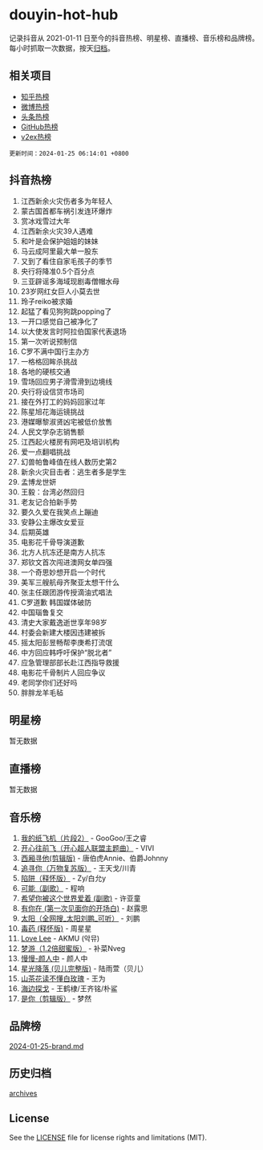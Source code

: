 # douyin-hot-hub

记录抖音从 2021-01-11 日至今的抖音热榜、明星榜、直播榜、音乐榜和品牌榜。每小时抓取一次数据，按天[归档](archives)。

## 相关项目

- [知乎热榜](https://github.com/lonnyzhang423/zhihu-hot-hub)
- [微博热榜](https://github.com/lonnyzhang423/weibo-hot-hub)
- [头条热榜](https://github.com/lonnyzhang423/toutiao-hot-hub)
- [GitHub热榜](https://github.com/lonnyzhang423/github-hot-hub)
- [v2ex热榜](https://github.com/lonnyzhang423/v2ex-hot-hub)


`更新时间：2024-01-25 06:14:01 +0800`

## 抖音热榜

1. 江西新余火灾伤者多为年轻人
1. 蒙古国首都车祸引发连环爆炸
1. 赏冰戏雪过大年
1. 江西新余火灾39人遇难
1. 和叶是会保护姐姐的妹妹
1. 马云成阿里最大单一股东
1. 又到了看住自家毛孩子的季节
1. 央行将降准0.5个百分点
1. 三亚辟谣多海域现剧毒僧帽水母
1. 23岁网红女巨人小莫去世
1. 玲子reiko被求婚
1. 起猛了看见狗狗跳popping了
1. 一开口感觉自己被净化了
1. 以大使发言时阿拉伯国家代表退场
1. 第一次听说预制信
1. C罗不满中国行主办方
1. 一格格回眸杀挑战
1. 各地的硬核交通
1. 雪场回应男子滑雪滑到边境线
1. 央行将设信贷市场司
1. 接在外打工的妈妈回家过年
1. 陈星旭花海运镜挑战
1. 港媒曝黎淑贤凶宅被低价放售
1. 人民文学杂志销售额
1. 江西起火楼房有网吧及培训机构
1. 爱一点翻唱挑战
1. 幻兽帕鲁峰值在线人数历史第2
1. 新余火灾目击者：逃生者多是学生
1. 孟博龙世妍
1. 王毅：台湾必然回归
1. 老友记合拍新手势
1. 要久久爱在我笑点上蹦迪
1. 安静公主爆改女爱豆
1. 后期英雄
1. 电影花千骨导演道歉
1. 北方人抗冻还是南方人抗冻
1. 郑钦文首次闯进澳网女单四强
1. 一个奇思妙想开启一个时代
1. 美军三艘航母齐聚亚太想干什么
1. 张主任跟团游传授滴油式唱法
1. C罗道歉 韩国媒体破防
1. 中国瑙鲁复交
1. 清史大家戴逸逝世享年98岁
1. 村委会新建大楼因违建被拆
1. 摇太阳彭昱畅帮李庚希打流氓
1. 中方回应韩呼吁保护“脱北者”
1. 应急管理部部长赴江西指导救援
1. 电影花千骨制片人回应争议
1. 老同学你们还好吗
1. 胖胖龙羊毛毡

## 明星榜

暂无数据

## 直播榜

暂无数据

## 音乐榜

1. [我的纸飞机（片段2）](https://sf3-cdn-tos.douyinstatic.com/obj/tos-cn-ve-2774/oM2ZrKcg2CD5AeRB2gkeXOFB1IxAGJdZPazYHf) - GooGoo/王之睿
1. [开心往前飞（开心超人联盟主题曲）](https://sf3-cdn-tos.douyinstatic.com/obj/tos-cn-ve-2774/9d8fb7c82cf1421fb93a9fe925275e0a) - VIVI
1. [西厢寻他(剪辑版)](https://sf86-cdn-tos.douyinstatic.com/obj/tos-cn-ve-2774/oUsAVfAQKlRNxEv5qxvIB8o5qmIWUcXbzJKJhw) - 唐伯虎Annie、伯爵Johnny
1. [追寻你（万物复苏版）](https://sf86-cdn-tos.douyinstatic.com/obj/tos-cn-ve-2774/oYeAZJsbjIDit9APmBg8u6uDUQnHmoCf3gbo74) - 王天戈/川青
1. [陷阱（释怀版）](https://sf3-cdn-tos.douyinstatic.com/obj/tos-cn-ve-2774/oE8C21LeZrzKLDFfQYgMzx4GAIHageG5IzayY7) - Zy/白允y
1. [可能（副歌）](https://sf86-cdn-tos.douyinstatic.com/obj/tos-cn-ve-2774/cde1731888894259b333569393c2fb51) - 程响
1. [希望你被这个世界爱着 (副歌)](https://sf86-cdn-tos.douyinstatic.com/obj/tos-cn-ve-2774/oUHCmWQfZlE3QQBKBeD8rCFLpJzPgCpImhsxMt) - 许亚童
1. [有你在 (第一次见面你的开场白)](https://sf86-cdn-tos.douyinstatic.com/obj/tos-cn-ve-2774/oAthrQ3ClJBfI57uBoFEgNDYtNCZ0TSYQQfxQ0) - 赵露思
1. [太阳（全网搜_太阳刘鹏_可听）](https://sf86-cdn-tos.douyinstatic.com/obj/tos-cn-ve-2774/ogWbyIQnlBFImVbeDocRdCIYtBHlbJXgfZMvgz) - 刘鹏
1. [毒药 (释怀版)](https://sf86-cdn-tos.douyinstatic.com/obj/tos-cn-ve-2774/oYILMEAzspdZBIzy4frJNB8ZHPHWAhiwowd4Ad) - 周星星
1. [Love Lee](https://sf86-cdn-tos.douyinstatic.com/obj/tos-cn-ve-2774/o05GbkJGbCBTdDnMtB0fwOYgkeZp23vrWQDQBS) - AKMU (악뮤)
1. [梦游（1.2倍甜蜜版）](https://sf3-cdn-tos.douyinstatic.com/obj/tos-cn-ve-2774/o4gyAUm8hwufoEABmwVIiQtHsFuGzAEEWtNMzo) - 补菜Nveg
1. [慢慢-颜人中](https://sf86-cdn-tos.douyinstatic.com/obj/tos-cn-ve-2774/ocjHNfBXdBxQNC8ZGAeoLMFTUgtBg8bkExunDC) - 颜人中
1. [星光降落 (贝儿完整版)](https://sf6-cdn-tos.douyinstatic.com/obj/tos-cn-ve-2774/okwB9hAwyAtsFFkFBzAX1hOOfQuIoMNs0W2Mwr) - 陆雨萱（贝儿）
1. [山茶花读不懂白玫瑰](https://sf3-cdn-tos.douyinstatic.com/obj/tos-cn-ve-2774/osfn8B7DktrRHEPJgPCfDbw7QDQEkwC16BxZg9) - 王为
1. [海边探戈](https://sf3-cdn-tos.douyinstatic.com/obj/tos-cn-ve-2774/os9gE0VQCGqt6VQkZDyBBYvfSDY0QFe3vVmubn) - 王鹤棣/王齐铭/朴鲨
1. [是你（剪辑版）](https://sf86-cdn-tos.douyinstatic.com/obj/tos-cn-ve-2774/46019dae783c4c969944217fe1cfafc4) - 梦然

## 品牌榜

[2024-01-25-brand.md](archives/2024-01-25-brand.md)

## 历史归档

[archives](archives)

## License

See the [LICENSE](LICENSE) file for license rights and limitations (MIT).
